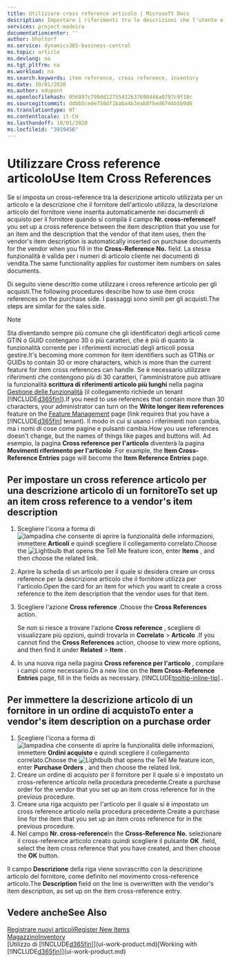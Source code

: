 ```yaml
---
title: Utilizzare cross reference articolo | Microsoft Docs
description: Impostare i riferimenti tra le descrizioni che l'utente e il fornitore utilizzano per un articolo in modo da poter inserire la descrizione dell'articolo del fornitore nei documenti di acquisto.
services: project-madeira
documentationcenter: ''
author: bholtorf
ms.service: dynamics365-business-central
ms.topic: article
ms.devlang: na
ms.tgt_pltfrm: na
ms.workload: na
ms.search.keywords: item reference, cross reference, inventory
ms.date: 10/01/2020
ms.author: edupont
ms.openlocfilehash: 056897c799dd12755432637690446a0797c9f18c
ms.sourcegitcommit: ddbb5cede750df1baba4b3eab8fbed6744b5b9d6
ms.translationtype: HT
ms.contentlocale: it-CH
ms.lasthandoff: 10/01/2020
ms.locfileid: "3919456"
---
```

# <a name="use-item-cross-references"></a><span data-ttu-id="0a53c-103">Utilizzare Cross reference articolo</span><span class="sxs-lookup"><span data-stu-id="0a53c-103">Use Item Cross References</span></span>
<span data-ttu-id="0a53c-104">Se si imposta un cross-reference tra la descrizione articolo utilizzata per un articolo e la descrizione che il fornitore dell'articolo utilizza, la descrizione articolo del fornitore viene inserita automaticamente nei documenti di acquisto per il fornitore quando si compila il campo **Nr. cross-reference**</span><span class="sxs-lookup"><span data-stu-id="0a53c-104">If you set up a cross reference between the item description that you use for an item and the description that the vendor of that item uses, then the vendor's item description is automatically inserted on purchase documents for the vendor when you fill in the **Cross-Reference No.**</span></span> <span data-ttu-id="0a53c-105"> </span><span class="sxs-lookup"><span data-stu-id="0a53c-105">field.</span></span> <span data-ttu-id="0a53c-106">La stessa funzionalità è valida per i numeri di articolo cliente nei documenti di vendita.</span><span class="sxs-lookup"><span data-stu-id="0a53c-106">The same functionality applies for customer item numbers on sales documents.</span></span>

<span data-ttu-id="0a53c-107">Di seguito viene descritto come utilizzare i cross reference articolo per gli acquisti.</span><span class="sxs-lookup"><span data-stu-id="0a53c-107">The following procedures describe how to use item cross references on the purchase side.</span></span> <span data-ttu-id="0a53c-108">I passaggi sono simili per gli acquisti.</span><span class="sxs-lookup"><span data-stu-id="0a53c-108">The steps are similar for the sales side.</span></span>

> [!NOTE]
> <span data-ttu-id="0a53c-109">Sta diventando sempre più comune che gli identificatori degli articoli come GTIN o GUID contengano 30 o più caratteri, che è più di quanto la funzionalità corrente per i riferimenti incrociati degli articoli possa gestire.</span><span class="sxs-lookup"><span data-stu-id="0a53c-109">It's becoming more common for item identifiers such as GTINs or GUIDs to contain 30 or more characters, which is more than the current feature for item cross references can handle.</span></span> <span data-ttu-id="0a53c-110">Se è necessario utilizzare riferimenti che contengono più di 30 caratteri, l'amministratore può attivare la funzionalità **scrittura di riferimenti articolo più lunghi** nella pagina [Gestione delle funzionalità](https://businesscentral.dynamics.com/?page=xzy) (il collegamento richiede un tenant [!INCLUDE[d365fin](includes/d365fin_md.md)]).</span><span class="sxs-lookup"><span data-stu-id="0a53c-110">If you need to use references that contain more than 30 characters, your administrator can turn on the **Write longer item references** feature on the [Feature Management](https://businesscentral.dynamics.com/?page=xzy) page (link requires that you have a [!INCLUDE[d365fin](includes/d365fin_md.md)] tenant).</span></span> <span data-ttu-id="0a53c-111">Il modo in cui si usano i riferimenti non cambia, ma i nomi di cose come pagine e pulsanti cambia.</span><span class="sxs-lookup"><span data-stu-id="0a53c-111">How you use references doesn't change, but the names of things like pages and buttons will.</span></span> <span data-ttu-id="0a53c-112">Ad esempio, la pagina **Cross reference per l'articolo** diventerà la pagina **Movimenti riferimento per l'articolo** .</span><span class="sxs-lookup"><span data-stu-id="0a53c-112">For example, the **Item Cross-Reference Entries** page will become the **Item Reference Entries** page.</span></span>

## <a name="to-set-up-an-item-cross-reference-to-a-vendors-item-description"></a><span data-ttu-id="0a53c-113">Per impostare un cross reference articolo per una descrizione articolo di un fornitore</span><span class="sxs-lookup"><span data-stu-id="0a53c-113">To set up an item cross reference to a vendor's item description</span></span>

1. <span data-ttu-id="0a53c-114">Scegliere l'icona a forma di ![lampadina che consente di aprire la funzionalità delle informazioni](media/ui-search/search_small.png "Informazioni sull'operazione che si desidera eseguire"), immettere **Articoli** e quindi scegliere il collegamento correlato.</span><span class="sxs-lookup"><span data-stu-id="0a53c-114">Choose the ![Lightbulb that opens the Tell Me feature](media/ui-search/search_small.png "Tell me what you want to do") icon, enter **Items** , and then choose the related link.</span></span>
2. <span data-ttu-id="0a53c-115">Aprire la scheda di un articolo per il quale si desidera creare un cross reference per la descrizione articolo che il fornitore utilizza per l'articolo.</span><span class="sxs-lookup"><span data-stu-id="0a53c-115">Open the card for an item for which you want to create a cross reference to the item description that the vendor uses for that item.</span></span>
3. <span data-ttu-id="0a53c-116">Scegliere l'azione **Cross reference** .</span><span class="sxs-lookup"><span data-stu-id="0a53c-116">Choose the **Cross References** action.</span></span>

     <span data-ttu-id="0a53c-117">Se non si riesce a trovare l'azione **Cross reference** , scegliere di visualizzare più opzioni, quindi trovarla in **Correlato** > **Articolo** .</span><span class="sxs-lookup"><span data-stu-id="0a53c-117">If you cannot find the **Cross References** action, choose to view more options, and then find it under **Related** > **Item** .</span></span>
  
4. <span data-ttu-id="0a53c-118">In una nuova riga nella pagina **Cross reference per l'articolo** , compilare i campi come necessario.</span><span class="sxs-lookup"><span data-stu-id="0a53c-118">On a new line on the **Item Cross-Reference Entries** page, fill in the fields as necessary.</span></span> [!INCLUDE[tooltip-inline-tip](includes/tooltip-inline-tip_md.md)]<span data-ttu-id="0a53c-119">.</span><span class="sxs-lookup"><span data-stu-id="0a53c-119">.</span></span>

## <a name="to-enter-a-vendors-item-description-on-a-purchase-order"></a><span data-ttu-id="0a53c-120">Per immettere la descrizione articolo di un fornitore in un ordine di acquisto</span><span class="sxs-lookup"><span data-stu-id="0a53c-120">To enter a vendor's item description on a purchase order</span></span>

1. <span data-ttu-id="0a53c-121">Scegliere l'icona a forma di ![lampadina che consente di aprire la funzionalità delle informazioni](media/ui-search/search_small.png "Informazioni sull'operazione che si desidera eseguire"), immettere **Ordini acquisto** e quindi scegliere il collegamento correlato.</span><span class="sxs-lookup"><span data-stu-id="0a53c-121">Choose the ![Lightbulb that opens the Tell Me feature](media/ui-search/search_small.png "Tell me what you want to do") icon, enter **Purchase Orders** , and then choose the related link.</span></span>
2. <span data-ttu-id="0a53c-122">Creare un ordine di acquisto per il fornitore per il quale si è impostato un cross-reference articolo nella procedura precedente.</span><span class="sxs-lookup"><span data-stu-id="0a53c-122">Create a purchase order for the vendor that you set up an item cross reference for in the previous procedure.</span></span>
3. <span data-ttu-id="0a53c-123">Creare una riga acquisto per l'articolo per il quale si è impostato un cross reference articolo nella procedura precedente.</span><span class="sxs-lookup"><span data-stu-id="0a53c-123">Create a purchase line for the item that you set up an item cross reference for in the previous procedure.</span></span>
4. <span data-ttu-id="0a53c-124">Nel campo **Nr. cross-reference**</span><span class="sxs-lookup"><span data-stu-id="0a53c-124">In the **Cross-Reference No.**</span></span> <span data-ttu-id="0a53c-125">selezionare il cross-reference articolo creato quindi scegliere il pulsante **OK** .</span><span class="sxs-lookup"><span data-stu-id="0a53c-125">field, select the item cross reference that you have created, and then choose the **OK** button.</span></span>

<span data-ttu-id="0a53c-126">Il campo **Descrizione** della riga viene sovrascritto con la descrizione articolo del fornitore, come definito nel movimento cross-reference articolo.</span><span class="sxs-lookup"><span data-stu-id="0a53c-126">The **Description** field on the line is overwritten with the vendor's item description, as set up on the item cross-reference entry.</span></span>

## <a name="see-also"></a><span data-ttu-id="0a53c-127">Vedere anche</span><span class="sxs-lookup"><span data-stu-id="0a53c-127">See Also</span></span>
[<span data-ttu-id="0a53c-128">Registrare nuovi articoli</span><span class="sxs-lookup"><span data-stu-id="0a53c-128">Register New Items</span></span>](inventory-how-register-new-items.md)  
[<span data-ttu-id="0a53c-129">Magazzino</span><span class="sxs-lookup"><span data-stu-id="0a53c-129">Inventory</span></span>](inventory-manage-inventory.md)  
<span data-ttu-id="0a53c-130">[Utilizzo di [!INCLUDE[d365fin](includes/d365fin_md.md)]](ui-work-product.md)</span><span class="sxs-lookup"><span data-stu-id="0a53c-130">[Working with [!INCLUDE[d365fin](includes/d365fin_md.md)]](ui-work-product.md)</span></span>
